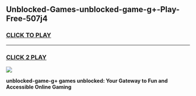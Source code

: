 
## Unblocked-Games-unblocked-game-g+-Play-Free-507j4
<h3>
<a href="https://premium76.site?title=unblocked-game-g+&ref=18A1">CLICK TO PLAY</a></h3>
<hr>

<h3>
<a href="https://premium76.site?title=unblocked-game-g+&ref=18A1">CLICK 2 PLAY</a>
  
</h3>

<a href="https://premium76.site?title=unblocked-game-g+&ref=18A1"><img src="https://clearcache.store/games.png"></a>


**unblocked-game-g+ games unblocked: Your Gateway to Fun and Accessible Online Gaming**
